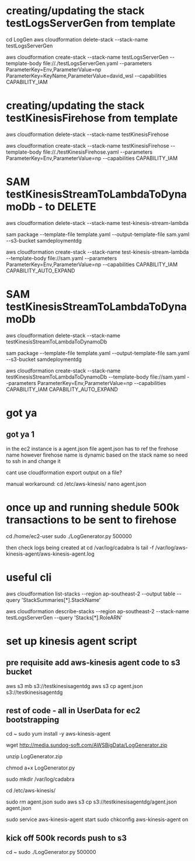 # creating/updating the stack testLogsServerGen from template

cd LogGen
aws cloudformation delete-stack --stack-name testLogsServerGen

aws cloudformation create-stack --stack-name testLogsServerGen --template-body file://./testLogsServerGen.yaml --parameters ParameterKey=Env,ParameterValue=np ParameterKey=KeyName,ParameterValue=david_wsl --capabilities CAPABILITY_IAM

# creating/updating the stack testKinesisFirehose from template

aws cloudformation delete-stack --stack-name testKinesisFirehose

aws cloudformation create-stack --stack-name testKinesisFirehose --template-body file://./testKinesisFirehose.yaml --parameters ParameterKey=Env,ParameterValue=np --capabilities CAPABILITY_IAM

# SAM testKinesisStreamToLambdaToDynamoDb - to DELETE

aws cloudformation delete-stack --stack-name test-kinesis-stream-lambda

sam package --template-file template.yaml --output-template-file sam.yaml --s3-bucket samdeploymentdg

aws cloudformation create-stack --stack-name test-kinesis-stream-lambda --template-body file://sam.yaml --parameters ParameterKey=Env,ParameterValue=np --capabilities CAPABILITY_IAM CAPABILITY_AUTO_EXPAND

# SAM testKinesisStreamToLambdaToDynamoDb

aws cloudformation delete-stack --stack-name testKinesisStreamToLambdaToDynamoDb

sam package --template-file template.yaml --output-template-file sam.yaml --s3-bucket samdeploymentdg

aws cloudformation create-stack --stack-name testKinesisStreamToLambdaToDynamoDb --template-body file://sam.yaml --parameters ParameterKey=Env,ParameterValue=np --capabilities CAPABILITY_IAM CAPABILITY_AUTO_EXPAND

# got ya

## got ya 1

in the ec2 instance is a agent.json file
agent.json has to ref the firehose name
however firehose name is dynamic based on the stack name
so need to ssh in and change it

cant use cloudformation export output on a file?

manual workaround:
cd /etc/aws-kinesis/
nano agent.json

# once up and running shedule 500k transactions to be sent to firehose

cd /home/ec2-user
sudo ./LogGenerator.py 500000

then check logs being created at
cd /var/log/cadabra
ls
tail -f /var/log/aws-kinesis-agent/aws-kinesis-agent.log

# useful cli

aws cloudformation list-stacks --region ap-southeast-2 --output table --query 'StackSummaries[*].StackName'

aws cloudformation describe-stacks --region ap-southeast-2 --stack-name testLogsServerGen --query 'Stacks[*].RoleARN'

# set up kinesis agent script

## pre requisite add aws-kinesis agent code to s3 bucket

aws s3 mb s3://testkinesisagentdg
aws s3 cp agent.json s3://testkinesisagentdg

## rest of code - all in UserData for ec2 bootstrapping

cd ~
sudo yum install -y aws-kinesis-agent

wget http://media.sundog-soft.com/AWSBigData/LogGenerator.zip

unzip LogGenerator.zip

chmod a+x LogGenerator.py

sudo mkdir /var/log/cadabra

cd /etc/aws-kinesis/

sudo rm agent.json
sudo aws s3 cp s3://testkinesisagentdg/agent.json agent.json

sudo service aws-kinesis-agent start
sudo chkconfig aws-kinesis-agent on

## kick off 500k records push to s3

cd ~
sudo ./LogGenerator.py 500000
